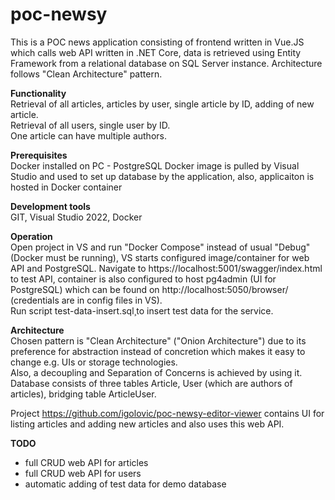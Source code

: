 # poc-newsy
This is a POC news application consisting of frontend written in Vue.JS which calls web API written in .NET Core, data is retrieved using Entity Framework from a relational database on SQL Server instance. Architecture follows "Clean Architecture" pattern.
   
**Functionality**   
Retrieval of all articles, articles by user, single article by ID, adding of new article.   
Retrieval of all users, single user by ID.   
One article can have multiple authors.
   
**Prerequisites**   
Docker installed on PC - PostgreSQL Docker image is pulled by Visual Studio and used to set up database by the application, also, applicaiton is hosted in Docker container   
      
**Development tools**   
GIT, Visual Studio 2022, Docker   
      
**Operation**   
Open project in VS and run "Docker Compose" instead of usual "Debug" (Docker must be running), VS starts configured image/container for web API and PostgreSQL.
Navigate to https://localhost:5001/swagger/index.html to test API, container is also configured to host pg4admin (UI for PostgreSQL) which can be found on http://localhost:5050/browser/ (credentials are in config files in VS).   
Run script test-data-insert.sql¸to insert test data for the service.   
   
**Architecture**  
Chosen pattern is "Clean Architecture" ("Onion Architecture") due to its preference for abstraction instead of concretion which makes it easy to change e.g. UIs or storage technologies.   
Also, a decoupling and Separation of Concerns is achieved by using it.   
Database consists of three tables Article, User (which are authors of articles), bridging table ArticleUser.

Project https://github.com/igolovic/poc-newsy-editor-viewer contains UI for listing articles and adding new articles and also uses this web API.   
   
**TODO**   
- full CRUD web API for articles
- full CRUD web API for users
- automatic adding of test data for demo database
